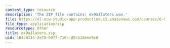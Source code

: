 ```yaml
---
content_type: resource
description: 'The ZIP file contains: ex9a1laters.wav.'
file: https://ol-ocw-studio-app-production.s3.amazonaws.com/courses/6-911-transcribing-prosodic-structure-of-spoken-utterances-with-tobi-january-iap-2006/184c01152e78697f716cd9cb18eee9c0_ex9a1laters.zip
file_type: application/zip
resourcetype: Other
title: ex9a1laters.zip
uid: 184c0115-2e78-697f-716c-d9cb18eee9c0
---
```

